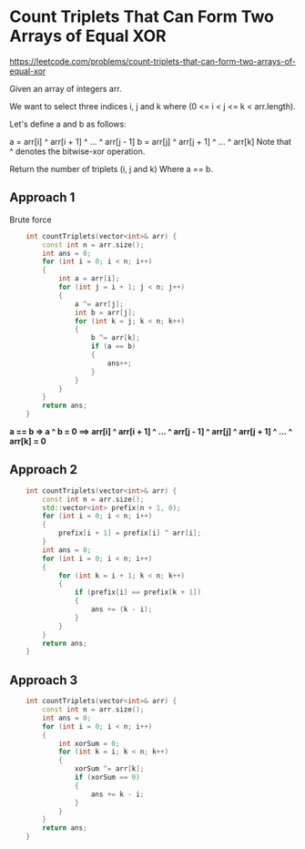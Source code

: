 # Count Triplets That Can Form Two Arrays of Equal XOR

https://leetcode.com/problems/count-triplets-that-can-form-two-arrays-of-equal-xor

Given an array of integers arr.

We want to select three indices i, j and k where (0 <= i < j <= k < arr.length).

Let's define a and b as follows:

a = arr[i] ^ arr[i + 1] ^ ... ^ arr[j - 1]
b = arr[j] ^ arr[j + 1] ^ ... ^ arr[k]
Note that ^ denotes the bitwise-xor operation.

Return the number of triplets (i, j and k) Where a == b.

## Approach 1

Brute force

``` C++
    int countTriplets(vector<int>& arr) {
        const int n = arr.size();
        int ans = 0;
        for (int i = 0; i < n; i++)
        {
            int a = arr[i];
            for (int j = i + 1; j < n; j++)
            {
                a ^= arr[j];
                int b = arr[j];
                for (int k = j; k < n; k++)
                {
                    b ^= arr[k];
                    if (a == b)
                    {
                        ans++;
                    }
                }
            }
        }
        return ans;
    }
```

__a == b => a ^ b = 0 ==> arr[i] ^ arr[i + 1] ^ ... ^ arr[j - 1] ^ arr[j] ^ arr[j + 1] ^ ... ^ arr[k] = 0__


## Approach 2

``` C++
    int countTriplets(vector<int>& arr) {
        const int n = arr.size();
        std::vector<int> prefix(n + 1, 0);
        for (int i = 0; i < n; i++)
        {
            prefix[i + 1] = prefix[i] ^ arr[i];
        }
        int ans = 0;
        for (int i = 0; i < n; i++)
        {
            for (int k = i + 1; k < n; k++)
            {
                if (prefix[i] == prefix[k + 1])
                {
                    ans += (k - i);
                }
            }
        }
        return ans;
    }
```

## Approach 3

``` C++
    int countTriplets(vector<int>& arr) {
        const int n = arr.size();
        int ans = 0;
        for (int i = 0; i < n; i++)
        {
            int xorSum = 0;
            for (int k = i; k < n; k++)
            {
                xorSum ^= arr[k];
                if (xorSum == 0)
                {
                    ans += k - i;
                }
            }
        }
        return ans;
    }
```